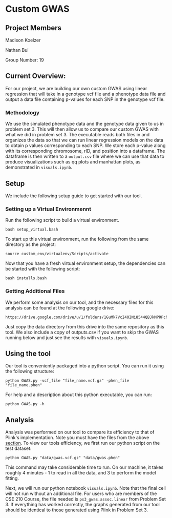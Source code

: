 # Custom GWAS

## Project Members
Madison Koelzer

Nathan Bui

Group Number: 19

## Current Overview:
For our project, we are building our own custom GWAS using linear regression that will take in a genotype vcf file and a phenotype data file and output a data file containing p-values for each SNP in the genotype vcf file. 

### Methodology
We use the simulated phenotype data and the genotype data given to us in problem set 3. This will then allow us to compare our custom GWAS with what we did in problem set 3. The executable reads both files in and organizes the data so that we can run linear regression models on the data to obtain p values corresponding to each SNP. We store each p-value along with its corresponding chromosome, rID, and position into a dataframe. The dataframe is then written to a ```output.csv``` file where we can use that data to produce visualizations such as qq plots and manhattan plots, as demonstrated in ```visuals.ipynb```.

## Setup
We include the following setup guide to get started with our tool.
### Setting up a Virtual Environmennt
Run the following script to build a virtual environment.
```
bash setup_virtual.bash 
```
To start up this virtual environment, run the following from the same directory as the project:
```
source custom_env/virtualenv/Scripts/activate
```
Now that you have a fresh virtual environment setup, the dependencies can be started with the following script:
```
bash installs.bash
```
### Getting Additional Files
We perform some analysis on our tool, and the necessary files for this analysis can be found at the following google drive:
```
https://drive.google.com/drive/u/1/folders/1GuMk7VcI40INi8544QBJkMPRPchA4eHy
```
Just copy the data directory from this drive into the same repository as this tool. We also include a copy of outputs.csv if you want to skip the GWAS running below and just see the results with ```visuals.ipynb```.

## Using the tool
Our tool is conveniently packaged into a python script. You can run it using the following structure:
```
python GWAS.py -vcf_file "file_name.vcf.gz" -phen_file "file_name.phen"
```
For help and a description about this python executable, you can run:
```
python GWAS.py -h
```

## Analysis
Analysis was performed on our tool to compare its efficiency to that of Plink's implementation. Note you must have the files from the above [section](#getting-additional-files). To view our tools efficiency, we first run our python script on the test dataset:
```
python GWAS.py "data/gwas.vcf.gz" "data/gwas.phen"
```
This command may take considerable time to run. On our machine, it takes roughly 4 minutes - 1 to read in all the data, and 3 to perform the model fitting. 

Next, we will run our python notebook ```visuals.ipynb```. Note that the final cell will not run without an additional file. For users who are members of the CSE 210 Course, the file needed is ```ps3_gwas.assoc.linear``` from Problem Set 3. If everything has worked correctly, the graphs generated from our tool should be identical to those generated using Plink in Problem Set 3.

